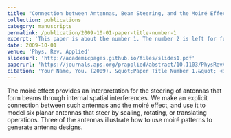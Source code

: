 ```yaml
---
title: "Connection between Antennas, Beam Steering, and the Moiré Effect"
collection: publications
category: manuscripts
permalink: /publication/2009-10-01-paper-title-number-1
excerpt: 'This paper is about the number 1. The number 2 is left for future work.'
date: 2009-10-01
venue: 'Phys. Rev. Applied'
slidesurl: 'http://academicpages.github.io/files/slides1.pdf'
paperurl: 'https://journals.aps.org/prapplied/abstract/10.1103/PhysRevApplied.17.034008'
citation: 'Your Name, You. (2009). &quot;Paper Title Number 1.&quot; <i>Journal 1</i>. 1(1).'
---
```


The moiré effect provides an interpretation for the steering of antennas that form beams through internal spatial interferences. We make an explicit connection between such antennas and the moiré effect, and use it to model six planar antennas that steer by scaling, rotating, or translating operations. Three of the antennas illustrate how to use moiré patterns to generate antenna designs.